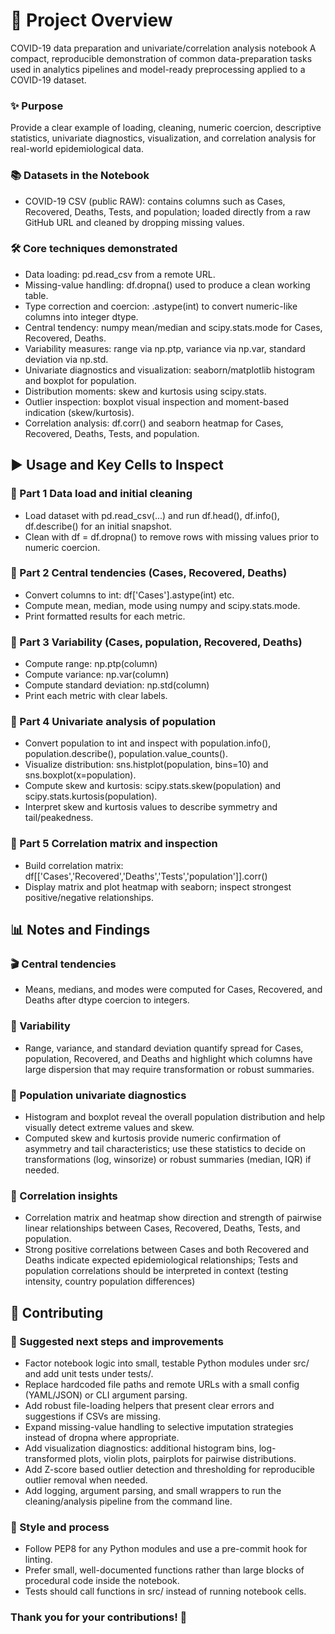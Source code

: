 # 🔆 Project Overview
COVID-19 data preparation and univariate/correlation analysis notebook
A compact, reproducible demonstration of common data-preparation tasks used in analytics pipelines and model-ready preprocessing applied to a COVID-19 dataset.


### ✨ Purpose
Provide a clear example of loading, cleaning, numeric coercion, descriptive statistics, univariate diagnostics, visualization, and correlation analysis for real-world epidemiological data.


### 📚 Datasets in the Notebook
- COVID-19 CSV (public RAW): contains columns such as Cases, Recovered, Deaths, Tests, and population; loaded directly from a raw GitHub URL and cleaned by dropping missing values.


### 🛠️ Core techniques demonstrated
- Data loading: pd.read_csv from a remote URL.
- Missing-value handling: df.dropna() used to produce a clean working table.
- Type correction and coercion: .astype(int) to convert numeric-like columns into integer dtype.
- Central tendency: numpy mean/median and scipy.stats.mode for Cases, Recovered, Deaths.
- Variability measures: range via np.ptp, variance via np.var, standard deviation via np.std.
- Univariate diagnostics and visualization: seaborn/matplotlib histogram and boxplot for population.
- Distribution moments: skew and kurtosis using scipy.stats.
- Outlier inspection: boxplot visual inspection and moment-based indication (skew/kurtosis).
- Correlation analysis: df.corr() and seaborn heatmap for Cases, Recovered, Deaths, Tests, and population.


## ▶️ Usage and Key Cells to Inspect 

### 🧹 Part 1 Data load and initial cleaning
- Load dataset with pd.read_csv(...) and run df.head(), df.info(), df.describe() for an initial snapshot.
- Clean with df = df.dropna() to remove rows with missing values prior to numeric coercion.

### 🏅 Part 2 Central tendencies (Cases, Recovered, Deaths)
- Convert columns to int: df['Cases'].astype(int) etc.
- Compute mean, median, mode using numpy and scipy.stats.mode.
- Print formatted results for each metric.

### 🔗 Part 3 Variability (Cases, population, Recovered, Deaths)
- Compute range: np.ptp(column)
- Compute variance: np.var(column)
- Compute standard deviation: np.std(column)
- Print each metric with clear labels.

### 🔗 Part 4 Univariate analysis of population
- Convert population to int and inspect with population.info(), population.describe(), population.value_counts().
- Visualize distribution: sns.histplot(population, bins=10) and sns.boxplot(x=population).
- Compute skew and kurtosis: scipy.stats.skew(population) and scipy.stats.kurtosis(population).
- Interpret skew and kurtosis values to describe symmetry and tail/peakedness.

### 🔗 Part 5 Correlation matrix and inspection
- Build correlation matrix: df[['Cases','Recovered','Deaths','Tests','population']].corr()
- Display matrix and plot heatmap with seaborn; inspect strongest positive/negative relationships.


## 📊 Notes and Findings
### 🎬 Central tendencies
- Means, medians, and modes were computed for Cases, Recovered, and Deaths after dtype coercion to integers.

### 🥇 Variability
- Range, variance, and standard deviation quantify spread for Cases, population, Recovered, and Deaths and highlight which columns have large dispersion that may require transformation or robust summaries.

### 🧩 Population univariate diagnostics
- Histogram and boxplot reveal the overall population distribution and help visually detect extreme values and skew.
- Computed skew and kurtosis provide numeric confirmation of asymmetry and tail characteristics; use these statistics to decide on transformations (log, winsorize) or robust summaries (median, IQR) if needed.

### 🧩 Correlation insights
- Correlation matrix and heatmap show direction and strength of pairwise linear relationships between Cases, Recovered, Deaths, Tests, and population.
- Strong positive correlations between Cases and both Recovered and Deaths indicate expected epidemiological relationships; Tests and population correlations should be interpreted in context (testing intensity, country population differences)


## 🤝 Contributing
### 🚀 Suggested next steps and improvements
- Factor notebook logic into small, testable Python modules under src/ and add unit tests under tests/.
- Replace hardcoded file paths and remote URLs with a small config (YAML/JSON) or CLI argument parsing.
- Add robust file-loading helpers that present clear errors and suggestions if CSVs are missing.
- Expand missing-value handling to selective imputation strategies instead of dropna where appropriate.
- Add visualization diagnostics: additional histogram bins, log-transformed plots, violin plots, pairplots for pairwise distributions.
- Add Z-score based outlier detection and thresholding for reproducible outlier removal when needed.
- Add logging, argument parsing, and small wrappers to run the cleaning/analysis pipeline from the command line.

### 🧭 Style and process
- 	Follow PEP8 for any Python modules and use a pre-commit hook for linting.
- 	Prefer small, well-documented functions rather than large blocks of procedural code inside the notebook.
- 	Tests should call functions in src/ instead of running notebook cells.


### Thank you for your contributions! 🎉





